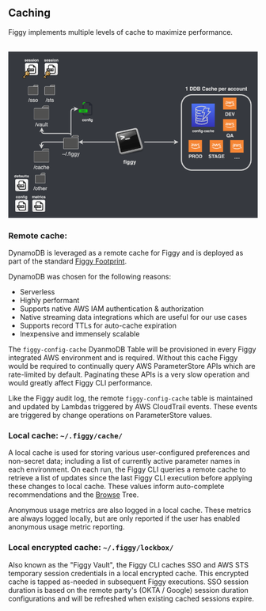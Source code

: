 

## Caching

Figgy implements multiple levels of cache to maximize performance. 


<br/>![Caching](/images/architecture/caching.png)<br/>

### Remote cache:

DynamoDB is leveraged as a remote cache for Figgy and is deployed as part of the standard [Figgy Footprint](/docs/getting-started/figgy-footprint/). 

DynamoDB was chosen for the following reasons:

- Serverless
- Highly performant
- Supports native AWS IAM authentication & authorization
- Native streaming data integrations which are useful for our use cases
- Supports record TTLs for auto-cache expiration
- Inexpensive and immensely scalable

The `figgy-config-cache` DyanmoDB Table will be provisioned in every Figgy integrated AWS environment and is required. 
Without this cache Figgy would be required to continually query AWS ParameterStore APIs which are rate-limited by default.
Paginating these APIs is a very slow operation and would greatly affect Figgy CLI performance.

Like the Figgy audit log, the remote `figgy-config-cache` table is maintained and updated by Lambdas triggered by AWS CloudTrail events.
These events are triggered by change operations on ParameterStore values. 


### Local cache: `~/.figgy/cache/`

A local cache is used for storing various user-configured preferences and non-secret data; including a list of 
currently active parameter names in each environment. On each run, the Figgy CLI queries a remote cache to retrieve a
list of updates since the last Figgy CLI execution before applying these changes to local cache. These values inform auto-complete
recommendations and the [Browse](/docs/commands/config/browse/) Tree.

Anonymous usage metrics are also logged in a local cache. These metrics are always logged locally, but are only reported if the 
user has enabled anonymous usage metric reporting. 

### Local encrypted cache: `~/.figgy/lockbox/`

Also known as the "Figgy Vault", the Figgy CLI caches SSO and AWS STS temporary session credentials in a local encrypted
cache. This encrypted cache is tapped as-needed in subsequent Figgy executions. SSO session duration is based on the 
remote party's (OKTA / Google) session duration configurations and will be refreshed when existing cached sessions expire.


